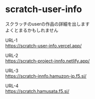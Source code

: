 # scratch-user-info  

スクラッチのuserの作品の詳細を出します  
よくとまるかもしれません  

URL-1  
https://scratch-user-info.vercel.app/  

URL-2  
https://scratch-project-innfo.netlify.app/  

URL-3  
https://scratch-innfo.hamuzon-jp.f5.si/  

URL-4  
https://scratch.hamusata.f5.si/  

